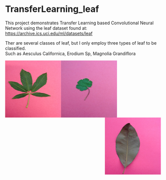 # TransferLearning_leaf
This project demonstrates Transfer Learning based Convolutional Neural Network using the leaf dataset found at:
https://archive.ics.uci.edu/ml/datasets/leaf

Ther are several classes of leaf, but I only employ three types of leaf to be classified.<br>
Such as Aesculus Californica, Erodium Sp, Magnolia Grandiflora<br>
<div>
<img align="left" width="181" height="184" src="https://github.com/jimmg35/TransferLearning_leaf/blob/master/dataset/Train/AesculusCalifornica_04.JPG">
<img align="center" width="181" height="184" src="https://github.com/jimmg35/TransferLearning_leaf/blob/master/dataset/Train/ErodiumSp_03.JPG">
<img align="right" width="181" height="184" src="https://github.com/jimmg35/TransferLearning_leaf/blob/master/dataset/Train/MagnoliaGrandiflora_02.JPG">
</div>
